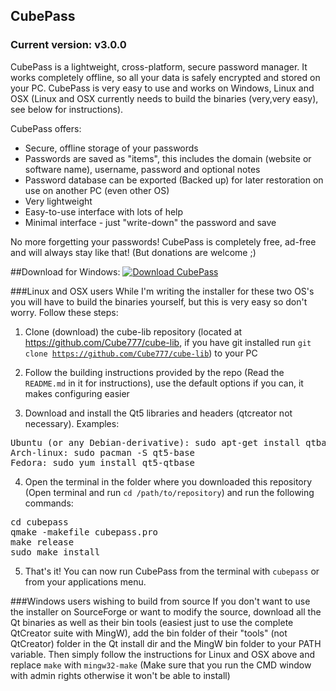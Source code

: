 ## CubePass
### Current version: v3.0.0

CubePass is a lightweight, cross-platform, secure password manager. It works completely offline, so all your data is safely encrypted and stored on your PC. CubePass is very easy to use and works on Windows, Linux and OSX (Linux and OSX currently needs to build the binaries (very,very easy), see below for instructions).

CubePass offers:
* Secure, offline storage of your passwords
* Passwords are saved as "items", this includes the domain (website or software name), username, password and optional notes
* Password database can be exported (Backed up) for later restoration on use on another PC (even other OS)
* Very lightweight
* Easy-to-use interface with lots of help
* Minimal interface - just "write-down" the password and save

No more forgetting your passwords! CubePass is completely free, ad-free and will always stay like that! (But donations are welcome ;)

##Download for Windows:
[![Download CubePass](https://a.fsdn.com/con/app/sf-download-button)](https://sourceforge.net/projects/cubepass/files/latest/download)

###Linux and OSX users
While I'm writing the installer for these two OS's you will have to build the binaries yourself, but this is very easy so don't worry. Follow these steps:

1. Clone (download) the cube-lib repository (located at https://github.com/Cube777/cube-lib, if you have git installed run <code>git clone https://github.com/Cube777/cube-lib</code>) to your PC

2. Follow the building instructions provided by the repo (Read the <code>README.md</code> in it for instructions), use the default options if you can, it makes configuring easier

3. Download and install the Qt5 libraries and headers (qtcreator not necessary). Examples:
<pre>Ubuntu (or any Debian-derivative): sudo apt-get install qtbase5-dev
Arch-linux: sudo pacman -S qt5-base
Fedora: sudo yum install qt5-qtbase
</pre>

4. Open the terminal in the folder where you downloaded this repository (Open terminal and run <code>cd /path/to/repository</code>) and run the following commands:
<pre>
cd cubepass
qmake -makefile cubepass.pro
make release
sudo make install
</pre>
5. That's it! You can now run CubePass from the terminal with <code>cubepass</code> or from your applications menu.

###Windows users wishing to build from source
If you don't want to use the installer on SourceForge or want to modify the source, download all the Qt binaries as well as their bin tools (easiest just to use the complete QtCreator suite with MingW), add the bin folder of their "tools" (not QtCreator) folder in the Qt install dir and the MingW bin folder to your PATH variable. Then simply follow the instructions for Linux and OSX above and replace <code>make</code> with <code>mingw32-make</code> (Make sure that you run the CMD window with admin rights otherwise it won't be able to install)
